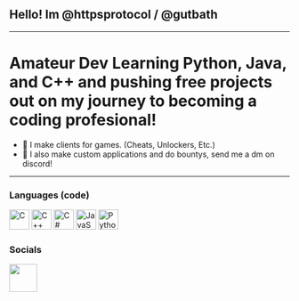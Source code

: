 ## [](https://user-images.githubusercontent.com/18350557/176309783-0785949b-9127-417c-8b55-ab5a4333674e.gif) Hello! Im @httpsprotocol / @gutbath
------------------------------------------------------------------------------------------------------------------------------------------------
Amateur Dev Learning Python, Java, and C++ and pushing free projects out on my journey to becoming a coding profesional!
========================================================================================================================
* 👾 I make clients for games. (Cheats, Unlockers, Etc.)
* 🤑 I also make custom applications and do bountys, send me a dm on discord!
------------------------------------------------------------------------------
### Languages (code)


<p align="left">
<a href="https://docs.microsoft.com/en-us/cpp/?view=msvc-170" target="_blank" rel="noreferrer"><img src="https://raw.githubusercontent.com/danielcranney/readme-generator/main/public/icons/skills/c-colored.svg" width="36" height="36" alt="C" /></a>
<a href="https://docs.microsoft.com/en-us/cpp/?view=msvc-170" target="_blank" rel="noreferrer"><img src="https://raw.githubusercontent.com/danielcranney/readme-generator/main/public/icons/skills/cplusplus-colored.svg" width="36" height="36" alt="C++" /></a>
<a href="https://docs.microsoft.com/en-us/dotnet/csharp/" target="_blank" rel="noreferrer"><img src="https://raw.githubusercontent.com/danielcranney/readme-generator/main/public/icons/skills/csharp-colored.svg" width="36" height="36" alt="C#" /></a>
<a href="https://developer.mozilla.org/en-US/docs/Web/JavaScript" target="_blank" rel="noreferrer"><img src="https://raw.githubusercontent.com/danielcranney/readme-generator/main/public/icons/skills/javascript-colored.svg" width="36" height="36" alt="JavaScript" /></a>
<a href="https://www.python.org/" target="_blank" rel="noreferrer"><img src="https://raw.githubusercontent.com/danielcranney/readme-generator/main/public/icons/skills/python-colored.svg" width="36" height="36" alt="Python" /></a>
  <break>
    

### Socials 
<p align="left"> <a href="https://t.me/gutbath" target="_blank" rel="noreferrer"><img src="![image](https://github.com/httpsprotocol/httpsprotocol/assets/132117879/82aeb67e-6293-408b-9f5c-668a3ee32ed0)
" width="50" height="50" /></a></p>
